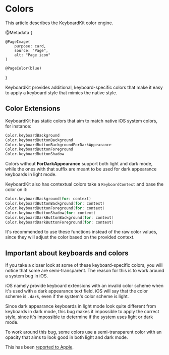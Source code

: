 # Colors

This article describes the KeyboardKit color engine.

@Metadata {

    @PageImage(
        purpose: card,
        source: "Page",
        alt: "Page icon"
    )

    @PageColor(blue)
}

KeyboardKit provides additional, keyboard-specific colors that make it easy to apply a keyboard style that mimics the native style.



## Color Extensions

KeyboardKit has static colors that aim to match native iOS system colors, for instance:

```swift
Color.keyboardBackground
Color.keyboardButtonBackground
Color.keyboardButtonBackgroundForDarkAppearance
Color.keyboardButtonForeground
Color.keyboardButtonShadow
```

Colors without **ForDarkAppearance** support both light and dark mode, while the ones with that suffix are meant to be used for dark appearance keyboards in light mode.

KeyboardKit also has contextual colors take a ``KeyboardContext`` and base the color on it:

```swift
Color.keyboardBackground(for: context)
Color.keyboardButtonBackground(for: context)
Color.keyboardButtonForeground(for: context)
Color.keyboardButtonShadow(for: context)
Color.keyboardDarkButtonBackground(for: context)
Color.keyboardDarkButtonForeground(for: context)
```

It's recommended to use these functions instead of the raw color values, since they will adjust the color based on the provided context. 



## Important about keyboards and colors

If you take a closer look at some of these keyboard-specific colors, you will notice that some are semi-transparent. The reason for this is to work around a system bug in iOS.

iOS namely provide keyboard extensions with an invalid color scheme when it's used with a dark appearance text field. iOS will say that the color scheme is `.dark`, even if the system's color scheme is light. 

Since dark appearance keyboards in light mode look quite different from keyboards in dark mode, this bug makes it impossible to apply the correct style, since it's impossible to determine if the system uses light or dark mode.

To work around this bug, some colors use a semi-transparent color with an opacity that aims to look good in both light and dark mode.

This has been [reported to Apple][Bug].



[Pro]: https://github.com/KeyboardKit/KeyboardKitPro
[Bug]: https://github.com/KeyboardKit/KeyboardKit/issues/305
